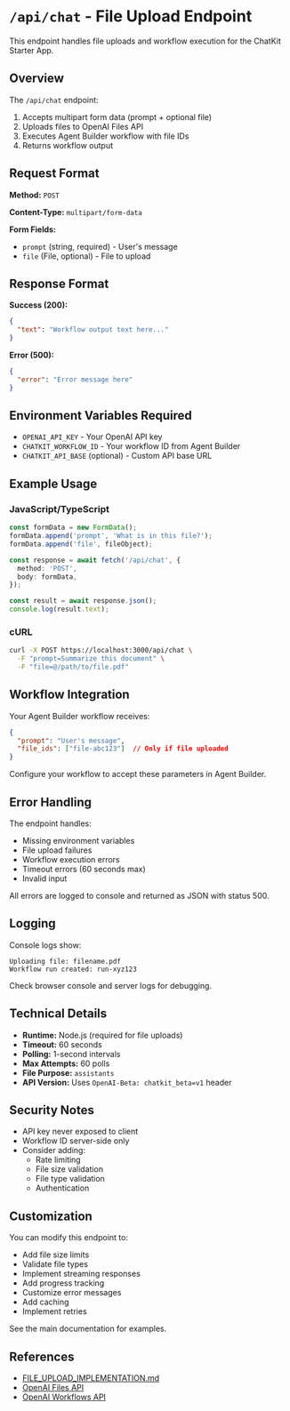 # `/api/chat` - File Upload Endpoint

This endpoint handles file uploads and workflow execution for the ChatKit Starter App.

## Overview

The `/api/chat` endpoint:
1. Accepts multipart form data (prompt + optional file)
2. Uploads files to OpenAI Files API
3. Executes Agent Builder workflow with file IDs
4. Returns workflow output

## Request Format

**Method:** `POST`

**Content-Type:** `multipart/form-data`

**Form Fields:**
- `prompt` (string, required) - User's message
- `file` (File, optional) - File to upload

## Response Format

**Success (200):**
```json
{
  "text": "Workflow output text here..."
}
```

**Error (500):**
```json
{
  "error": "Error message here"
}
```

## Environment Variables Required

- `OPENAI_API_KEY` - Your OpenAI API key
- `CHATKIT_WORKFLOW_ID` - Your workflow ID from Agent Builder
- `CHATKIT_API_BASE` (optional) - Custom API base URL

## Example Usage

### JavaScript/TypeScript

```typescript
const formData = new FormData();
formData.append('prompt', 'What is in this file?');
formData.append('file', fileObject);

const response = await fetch('/api/chat', {
  method: 'POST',
  body: formData,
});

const result = await response.json();
console.log(result.text);
```

### cURL

```bash
curl -X POST https://localhost:3000/api/chat \
  -F "prompt=Summarize this document" \
  -F "file=@/path/to/file.pdf"
```

## Workflow Integration

Your Agent Builder workflow receives:

```json
{
  "prompt": "User's message",
  "file_ids": ["file-abc123"]  // Only if file uploaded
}
```

Configure your workflow to accept these parameters in Agent Builder.

## Error Handling

The endpoint handles:
- Missing environment variables
- File upload failures
- Workflow execution errors
- Timeout errors (60 seconds max)
- Invalid input

All errors are logged to console and returned as JSON with status 500.

## Logging

Console logs show:
```
Uploading file: filename.pdf
Workflow run created: run-xyz123
```

Check browser console and server logs for debugging.

## Technical Details

- **Runtime:** Node.js (required for file uploads)
- **Timeout:** 60 seconds
- **Polling:** 1-second intervals
- **Max Attempts:** 60 polls
- **File Purpose:** `assistants`
- **API Version:** Uses `OpenAI-Beta: chatkit_beta=v1` header

## Security Notes

- API key never exposed to client
- Workflow ID server-side only
- Consider adding:
  - Rate limiting
  - File size validation
  - File type validation
  - Authentication

## Customization

You can modify this endpoint to:
- Add file size limits
- Validate file types
- Implement streaming responses
- Add progress tracking
- Customize error messages
- Add caching
- Implement retries

See the main documentation for examples.

## References

- [FILE_UPLOAD_IMPLEMENTATION.md](../../../FILE_UPLOAD_IMPLEMENTATION.md)
- [OpenAI Files API](https://platform.openai.com/docs/api-reference/files)
- [OpenAI Workflows API](https://platform.openai.com/docs/api-reference/workflows)

